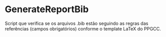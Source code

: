 # GenerateReportBib
Script que verifica se os arquivos .bib estão seguindo as regras das referências (campos obrigatórios) conforme o template LaTeX do PPGCC.
